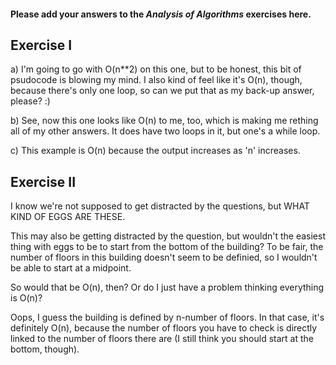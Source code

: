 #### Please add your answers to the ***Analysis of  Algorithms*** exercises here.

## Exercise I

a) I'm going to go with O(n**2) on this one, but to be honest, this bit of psudocode is blowing my mind. I also kind of feel like it's O(n), though, because there's only one loop, so can we put that as my back-up answer, please? :)


b) See, now this one looks like O(n) to me, too, which is making me rething all of my other answers. It does have two loops in it, but one's a while loop. 


c) This example is O(n) because the output increases as 'n' increases. 

## Exercise II

I know we're not supposed to get distracted by the questions, but WHAT KIND OF EGGS ARE THESE.

This may also be getting distracted by the question, but wouldn't the easiest thing with eggs to be to start from the bottom of the building? To be fair, the number of floors in this building doesn't seem to be definied, so I wouldn't be able to start at a midpoint. 

So would that be O(n), then? Or do I just have a problem thinking everything is O(n)? 

Oops, I guess the building is defined by n-number of floors. In that case, it's definitely O(n), because the number of floors you have to check is directly linked to the number of floors there are (I still think you should start at the bottom, though).